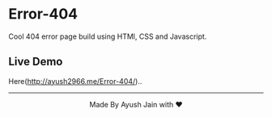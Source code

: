 # Error-404
Cool 404 error page build using HTMl, CSS and Javascript.
## Live Demo
Here(<a src="http://ayush2966.me/Error-404/">http://ayush2966.me/Error-404/</a>)..

<hr>
<p align="center">
  Made By Ayush Jain with ❤️
  </p>
  
